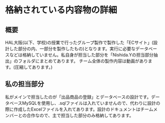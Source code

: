 # 格納されている内容物の詳細

## 概要
HAL大阪(以下、学校)の授業で行ったグループ製作で製作した「ECサイト」(設計した部分の内、一部分を製作したもの)となります。実行に必要なデータベースなどは格納していません。私自身が担当した部分を「Nishida.Yの担当部分抽出」のフォルダにまとめてあります。
チーム全体の製作内容は動画があります。(圧縮してあります。)

## 私の担当部分
私がメインで担当したのが「出品商品の登録」とデータベースの設計です。データベースMySQLを使用し、.sqlファイルは入れていませんので、代わりに設計の際に作成したExcelファイルを入れてあります。設計のドキュメントはチームメンバーとの合作なので、主で担当した部分のみ格納してあります。

